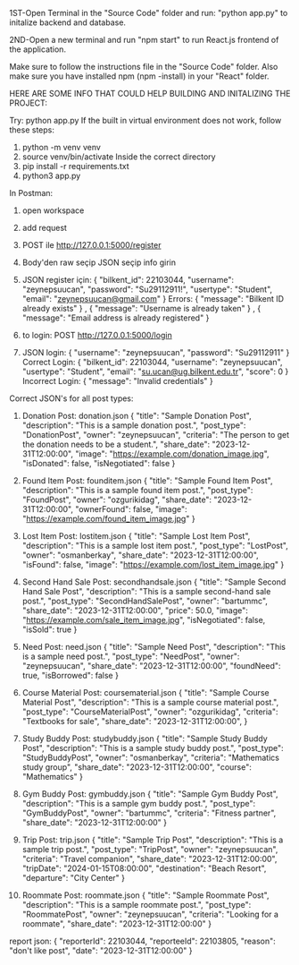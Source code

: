 1ST-Open Terminal in the "Source Code" folder and run: "python app.py" to initalize backend and database.

2ND-Open a new terminal and run "npm start" to run React.js frontend of the application.

Make sure to follow the instructions file in the "Source Code" folder.
Also make sure you have installed npm (npm -install) in your "React" folder.


HERE  ARE SOME INFO THAT COULD HELP BUILDING AND INITALIZING THE PROJECT:

Try: python app.py
If the built in virtual environment does not work, follow these steps:

1) python -m venv venv
2) source venv/bin/activate
Inside the correct directory
3) pip install -r requirements.txt
4) python3 app.py

In Postman:
1) open workspace
2) add request 
3) POST ile http://127.0.0.1:5000/register
4) Body'den raw seçip JSON seçip info girin
5) JSON register için:
{
  "bilkent_id": 22103044,
  "username": "zeynepsuucan",
  "password": "Su29112911!",
  "usertype": "Student",
  "email": "zeynepsuucan@gmail.com"
}
Errors:
{
    "message": "Bilkent ID already exists"
}
,
{
    "message": "Username is already taken"
}
,
{
    "message": "Email address is already registered"
}


11) to login: POST http://127.0.0.1:5000/login
    
12) JSON login:
{
  "username": "zeynepsuucan",
  "password": "Su29112911"
}
Correct Login: 
{
    "bilkent_id": 22103044,
    "username": "zeynepsuucan",
    "usertype": "Student",
    "email": "su.ucan@ug.bilkent.edu.tr",
    "score": 0
}
Incorrect Login:
{
    "message": "Invalid credentials"
}

Correct JSON's for all post types:

1. Donation Post: donation.json
{
  "title": "Sample Donation Post",
  "description": "This is a sample donation post.",
  "post_type": "DonationPost",
  "owner": "zeynepsuucan",
  "criteria": "The person to get the donation needs to be a student.",
  "share_date": "2023-12-31T12:00:00",
  "image": "https://example.com/donation_image.jpg",
  "isDonated": false,
  "isNegotiated": false
}

2. Found Item Post: founditem.json
{
  "title": "Sample Found Item Post",
  "description": "This is a sample found item post.",
  "post_type": "FoundPost",
  "owner": "ozgurikidag",
  "share_date": "2023-12-31T12:00:00",
  "ownerFound": false,
  "image": "https://example.com/found_item_image.jpg"
}

3. Lost Item Post: lostitem.json
{
  "title": "Sample Lost Item Post",
  "description": "This is a sample lost item post.",
  "post_type": "LostPost",
  "owner": "osmanberkay",
  "share_date": "2023-12-31T12:00:00",
  "isFound": false,
  "image": "https://example.com/lost_item_image.jpg"
}

4. Second Hand Sale Post: secondhandsale.json
{
  "title": "Sample Second Hand Sale Post",
  "description": "This is a sample second-hand sale post.",
  "post_type": "SecondHandSalePost",
  "owner": "bartummc",
  "share_date": "2023-12-31T12:00:00",
  "price": 50.0,
  "image": "https://example.com/sale_item_image.jpg",
  "isNegotiated": false,
  "isSold": true
}

5. Need Post: need.json
{
  "title": "Sample Need Post",
  "description": "This is a sample need post.",
  "post_type": "NeedPost",
  "owner": "zeynepsuucan",
  "share_date": "2023-12-31T12:00:00",
  "foundNeed": true,
  "isBorrowed": false
}

6. Course Material Post: coursematerial.json
{
  "title": "Sample Course Material Post",
  "description": "This is a sample course material post.",
  "post_type": "CourseMaterialPost",
  "owner": "ozgurikidag",
  "criteria": "Textbooks for sale",
  "share_date": "2023-12-31T12:00:00",
}

7. Study Buddy Post: studybuddy.json
{
  "title": "Sample Study Buddy Post",
  "description": "This is a sample study buddy post.",
  "post_type": "StudyBuddyPost",
  "owner": "osmanberkay",
  "criteria": "Mathematics study group",
  "share_date": "2023-12-31T12:00:00",
  "course": "Mathematics"
}

8. Gym Buddy Post: gymbuddy.json
{
  "title": "Sample Gym Buddy Post",
  "description": "This is a sample gym buddy post.",
  "post_type": "GymBuddyPost",
  "owner": "bartummc",
  "criteria": "Fitness partner",
  "share_date": "2023-12-31T12:00:00"
}

9. Trip Post: trip.json
{
  "title": "Sample Trip Post",
  "description": "This is a sample trip post.",
  "post_type": "TripPost",
  "owner": "zeynepsuucan",
  "criteria": "Travel companion",
  "share_date": "2023-12-31T12:00:00",
  "tripDate": "2024-01-15T08:00:00",
  "destination": "Beach Resort",
  "departure": "City Center"
}

10. Roommate Post: roommate.json
{
  "title": "Sample Roommate Post",
  "description": "This is a sample roommate post.",
  "post_type": "RoommatePost",
  "owner": "zeynepsuucan",
  "criteria": "Looking for a roommate",
  "share_date": "2023-12-31T12:00:00"
}
 
report json:
{
    "reporterId": 22103044,
    "reporteeId": 22103805,
    "reason": "don't like post",
    "date": "2023-12-31T12:00:00"
}
